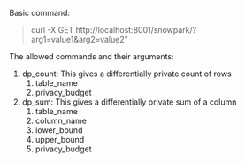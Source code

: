 Basic command:

>curl -X GET http://localhost:8001/snowpark/<your command>?arg1=value1&arg2=value2"

The allowed commands and their arguments:

1. dp_count: This gives a differentially private count of rows
    1. table_name
    2. privacy_budget
2. dp_sum: This gives a differentially private sum of a column
    1. table_name
   2. column_name
   3. lower_bound
   4. upper_bound
   5. privacy_budget